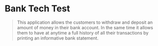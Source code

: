 # Bank Tech Test

> This application allows the customers to withdraw and deposit an amount of money in their bank account. 
> In the same time it allows them to have at anytime a full history of all their transactions by printing an informative bank statement.


